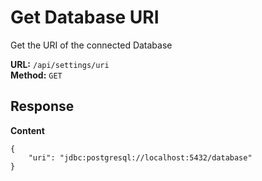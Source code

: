 # Get Database URI
Get the URI of the connected Database

__URL:__ `/api/settings/uri`  
__Method:__ `GET`  


## Response

__Content__
```
{
    "uri": "jdbc:postgresql://localhost:5432/database"
}
```